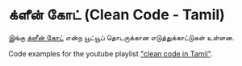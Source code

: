 # க்ளீன் கோட் (Clean Code - Tamil)

இங்கு [க்ளீன் கோட்](https://www.youtube.com/playlist?list=PLD8c42LJ6tIiyrYbozDrwI8wDWqvYY3DT) என்ற யூட்யூப் தொடருக்கான எடுத்துக்காட்டுகள் உள்ளன.

Code examples for the youtube playlist ["clean code in Tamil"](https://www.youtube.com/playlist?list=PLD8c42LJ6tIiyrYbozDrwI8wDWqvYY3DT).
